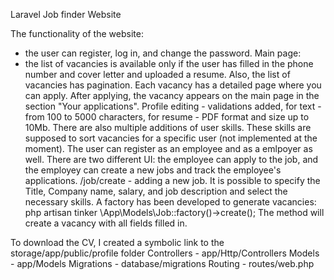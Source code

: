 Laravel Job finder Website

The functionality of the website:
- the user can register, log in, and change the password.
Main page: 
- the list of vacancies is available only if the user has filled in the phone number and cover letter and uploaded a resume. Also, the list of vacancies has pagination.
Each vacancy has a detailed page where you can apply. After applying, the vacancy appears on the main page in the section "Your applications".
Profile editing - validations added, for text - from 100 to 5000 characters, for resume - PDF format and size up to 10Mb.
There are also multiple additions of user skills. These skills are supposed to sort vacancies for a specific user (not implemented at the moment).
The user can register as an employee and as a emlpoyer as well. There are two different UI: the employee can apply to the job, and the employey can create a new jobs and track the employee's applications.
/job/create - adding a new job. It is possible to specify the Title, Company name, salary, and job description and select the necessary skills.
A factory has been developed to generate vacancies:
php artisan tinker
\App\Models\Job::factory()->create();
The method will create a vacancy with all fields filled in.

To download the CV, I created a symbolic link to the storage/app/public/profile folder
Controllers - app/Http/Controllers
Models - app/Models
Migrations - database/migrations
Routing - routes/web.php
